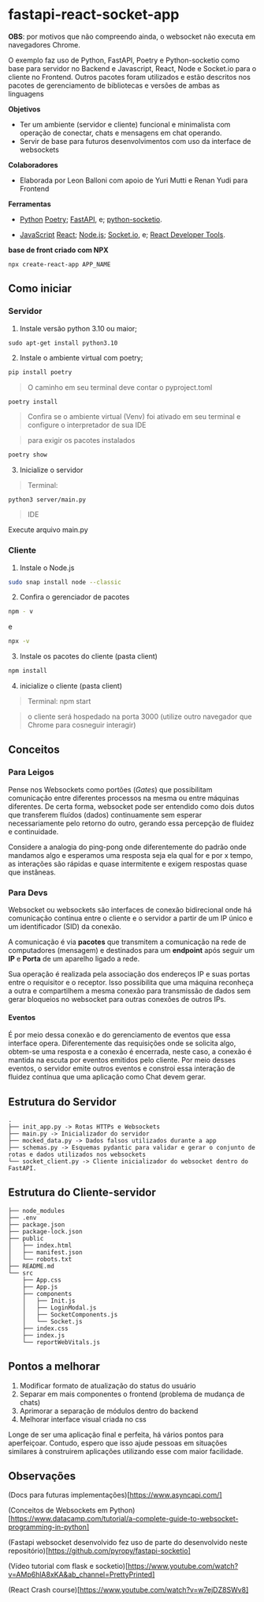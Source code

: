 # fastapi-react-socket-app

**OBS**: por motivos que não compreendo ainda, o websocket não executa em navegadores Chrome.

O exemplo faz uso de Python, FastAPI, Poetry e Python-socketio como base para servidor no Backend e Javascript, React, Node e Socket.io para o cliente no Frontend. Outros pacotes foram utilizados e estão descritos nos pacotes de gerenciamento de bibliotecas e versões de ambas as linguagens


**Objetivos** 
- Ter um ambiente (servidor e cliente) funcional e minimalista com operação de conectar, chats e mensagens em chat operando.
- Servir de base para futuros desenvolvimentos com uso da interface de websockets  

**Colaboradores**
- Elaborada por Leon Balloni com apoio de Yuri Mutti e Renan Yudi para Frontend 


**Ferramentas**

- [Python](https://www.python.org/)
[Poetry](https://python-poetry.org/);
[FastAPI](https://fastapi.tiangolo.com/), e;
[python-socketio](https://python-socketio.readthedocs.io/en/stable/).

- [JavaScript](https://developer.mozilla.org/pt-BR/docs/Web/JavaScript) 
[React](https://react.dev/);
[Node.js](https://nodejs.org/en/download/current);
[Socket.io](https://websocket.io/), e;
[React Developer Tools](https://addons.mozilla.org/en-US/firefox/addon/react-devtools/).

**base de front criado com NPX**
```shell
npx create-react-app APP_NAME
```

## Como iniciar

### Servidor

1. Instale versão python 3.10 ou maior; 
```shell
sudo apt-get install python3.10
```

2. Instale o ambiente virtual com poetry;
```python
pip install poetry 
```
> O caminho em seu terminal deve contar o pyproject.toml
```python
poetry install 
```
> Confira se o ambiente virtual (Venv) foi ativado em seu terminal e configure o interpretador de sua IDE

> para exigir os pacotes instalados
```sh
poetry show
```

3. Inicialize o servidor 
> Terminal:
```shell
python3 server/main.py  
```
> IDE

Execute arquivo main.py

### Cliente

1. Instale o Node.js
```sh
sudo snap install node --classic 
```
2. Confira o gerenciador de pacotes
```sh
npm - v 
```
e
```sh
npx -v 
```
3. Instale os pacotes do cliente (pasta client)
```sh
npm install 
```
4. inicialize o cliente (pasta client)
> Terminal:
npm start

> o cliente será hospedado na porta 3000 (utilize outro navegador que Chrome para cosneguir interagir)

## Conceitos

### Para Leigos

Pense nos Websockets como portões (*Gates*) que possibilitam comunicação entre diferentes processos na mesma ou entre máquinas diferentes. De certa forma, websocket pode ser entendido como dois dutos que transferem fluídos (dados) continuamente sem esperar necessariamente pelo retorno do outro, gerando essa percepção de fluidez e continuidade.  

Considere a analogia do ping-pong onde diferentemente do padrão onde mandamos algo e esperamos uma resposta seja ela qual for e por x tempo, as interações são rápidas e quase intermitente e exigem respostas quase que instâneas. 


### Para Devs

Websocket ou websockets são interfaces de conexão bidirecional onde há comunicação contínua entre o cliente e o servidor a partir de um IP único e um identificador (SID) da conexão. 

A comunicação é via **pacotes** que transmitem a comunicação na rede de computadores (mensagem) e destinados para um **endpoint** após seguir um **IP** e **Porta** de um aparelho ligado a rede.  

Sua operação é realizada pela associação dos endereços IP e suas portas entre o requisitor e o receptor. Isso possibilita que uma máquina reconheça a outra e compartilhem a mesma conexão para transmissão de dados sem gerar bloqueios no websocket para outras conexões de outros IPs.  

#### Eventos

É por meio dessa conexão e do gerenciamento de eventos que essa interface opera. Diferentemente das requisições onde se solicita algo, obtem-se uma resposta e a conexão é encerrada, neste caso, a conexão é mantida na escuta por eventos emitidos pelo cliente. Por meio desses eventos, o servidor emite outros eventos e constroi essa interação de fluidez contínua que uma aplicação como Chat devem gerar. 

## Estrutura do Servidor

    .
    ├── init_app.py -> Rotas HTTPs e Websockets
    ├── main.py -> Inicializador do servidor
    ├── mocked_data.py -> Dados falsos utilizados durante a app
    ├── schemas.py -> Esquemas pydantic para validar e gerar o conjunto de rotas e dados utilizados nos websockets
    └── socket_client.py -> Cliente inicializador do websocket dentro do FastAPI.


## Estrutura do Cliente-servidor
    ├── node_modules
    ├── .env
    ├── package.json
    ├── package-lock.json
    ├── public
    │   ├── index.html
    │   ├── manifest.json
    │   └── robots.txt
    ├── README.md
    └── src
        ├── App.css
        ├── App.js
        ├── components
        │   ├── Init.js
        │   ├── LoginModal.js
        │   ├── SocketComponents.js
        │   └── Socket.js
        ├── index.css
        ├── index.js
        └── reportWebVitals.js

## Pontos a melhorar

1. Modificar formato de atualização do status do usuário
2. Separar em mais componentes o frontend (problema de mudança de chats)
3. Aprimorar a separação de módulos dentro do backend
4. Melhorar interface visual criada no css

Longe de ser uma aplicação final e perfeita, há vários pontos para aperfeiçoar. Contudo, espero que isso ajude pessoas em situações similares à construirem aplicações utilizando esse com maior facilidade. 


## Observações

(Docs para futuras implementações)[https://www.asyncapi.com/]

(Conceitos de Websockets em Python)[https://www.datacamp.com/tutorial/a-complete-guide-to-websocket-programming-in-python]

(Fastapi websocket desenvolvido fez uso de parte do desenvolvido neste repositório)[https://github.com/pyropy/fastapi-socketio]

(Vídeo tutorial com flask e socketio)[https://www.youtube.com/watch?v=AMp6hlA8xKA&ab_channel=PrettyPrinted]

(React Crash course)[https://www.youtube.com/watch?v=w7ejDZ8SWv8]
